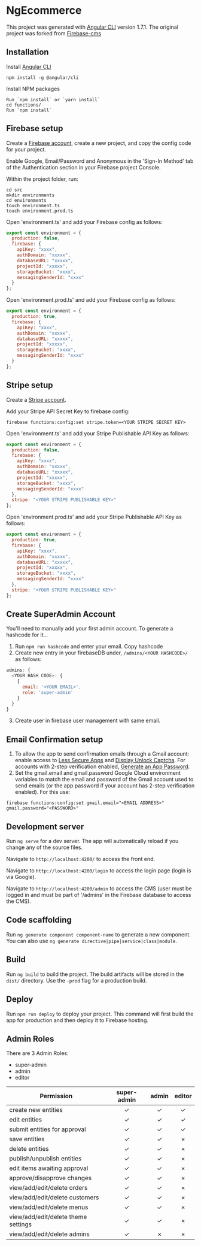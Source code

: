 # NgEcommerce

This project was generated with [Angular CLI](https://github.com/angular/angular-cli) version 1.7.1. The original project was forked from [Firebase-cms](https://github.com/alexabbott/firebase-cms)

## Installation

Install [Angular CLI](https://cli.angular.io/)
```
npm install -g @angular/cli
```

Install NPM packages

```
Run `npm install` or `yarn install`
cd functions/
Run `npm install`
```

## Firebase setup

Create a [Firebase account](https://firebase.google.com/), create a new project, and copy the config code for your project.

Enable Google, Email/Password and Anonymous in the 'Sign-In Method' tab of the Authentication section in your Firebase project Console.

Within the project folder, run:

```
cd src
mkdir environments
cd environments
touch environment.ts
touch environment.prod.ts
```

Open 'environment.ts' and add your Firebase config as follows:

```javascript
export const environment = {
  production: false,
  firebase: {
    apiKey: "xxxx",
    authDomain: "xxxxx",
    databaseURL: "xxxxx",
    projectId: "xxxxx",
    storageBucket: "xxxx",
    messagingSenderId: "xxxx"
  }
};
```

Open 'environment.prod.ts' and add your Firebase config as follows:

```javascript
export const environment = {
  production: true,
  firebase: {
    apiKey: "xxxx",
    authDomain: "xxxxx",
    databaseURL: "xxxxx",
    projectId: "xxxxx",
    storageBucket: "xxxx",
    messagingSenderId: "xxxx"
  }
};
```

## Stripe setup

Create a [Stripe account](https://stripe.com/).

Add your Stripe API Secret Key to firebase config:
```
firebase functions:config:set stripe.token=<YOUR STRIPE SECRET KEY>
```

Open 'environment.ts' and add your Stripe Publishable API Key as follows:

```javascript
export const environment = {
  production: false,
  firebase: {
    apiKey: "xxxx",
    authDomain: "xxxxx",
    databaseURL: "xxxxx",
    projectId: "xxxxx",
    storageBucket: "xxxx",
    messagingSenderId: "xxxx"
  },
  stripe: "<YOUR STRIPE PUBLISHABLE KEY>"
};
```

Open 'environment.prod.ts' and add your Stripe Publishable API Key as follows:

```javascript
export const environment = {
  production: true,
  firebase: {
    apiKey: "xxxx",
    authDomain: "xxxxx",
    databaseURL: "xxxxx",
    projectId: "xxxxx",
    storageBucket: "xxxx",
    messagingSenderId: "xxxx"
  },
  stripe: "<YOUR STRIPE PUBLISHABLE KEY>"
};
```

## Create SuperAdmin Account

You'll need to manually add your first admin account. To generate a hashcode for it...

1) Run `npm run hashcode` and enter your email. Copy hashcode
2) Create new entry in your firebaseDB under, `/admins/<YOUR HASHCODE>/` as follows:

```javascript
admins: {
  <YOUR HASH CODE>: {
    {
      email: '<YOUR EMAIL>',
      role: 'super-admin'
    }
  }
}
```

3) Create user in firebase user management with same email.

## Email Confirmation setup

1. To allow the app to send confirmation emails through a Gmail account: enable access to [Less Secure Apps](https://www.google.com/settings/security/lesssecureapps) and [Display Unlock Captcha](https://accounts.google.com/DisplayUnlockCaptcha). For accounts with 2-step verification enabled, [Generate an App Password](https://support.google.com/accounts/answer/185833).
2. Set the gmail.email and gmail.password Google Cloud environment variables to match the email and password of the Gmail account used to send emails (or the app password if your account has 2-step verification enabled). For this use:
```
firebase functions:config:set gmail.email="<EMAIL ADDRESS>" gmail.password="<PASSWORD>"
```

## Development server

Run `ng serve` for a dev server. The app will automatically reload if you change any of the source files.

Navigate to `http://localhost:4200/` to access the front end.

Navigate to `http://localhost:4200/login` to access the login page (login is via Google).

Navigate to `http://localhost:4200/admin` to access the CMS (user must be logged in and must be part of '/admins' in the Firebase database to access the CMS).

## Code scaffolding

Run `ng generate component component-name` to generate a new component. You can also use `ng generate directive|pipe|service|class|module`.

## Build

Run `ng build` to build the project. The build artifacts will be stored in the `dist/` directory. Use the `-prod` flag for a production build.

## Deploy

Run `npm run deploy` to deploy your project. This command will first build the app for production and then deploy it to Firebase hosting.

## Admin Roles

There are 3 Admin Roles:
* super-admin
* admin
* editor

| Permission                          | super-admin | admin       | editor      |
| ------------------------------------|:-----------:|:-----------:|:-----------:|
| create new entities                 | ✓           | ✓           | ✓           |
| edit entities                       | ✓           | ✓           | ✓           |
| submit entities for approval        | ✓           | ✓           | ✓           |
| save entities                       | ✓           | ✓           | ×           |
| delete entities                     | ✓           | ✓           | ×           |
| publish/unpublish entities          | ✓           | ✓           | ×           |
| edit items awaiting approval        | ✓           | ✓           | ×           |
| approve/disapprove changes          | ✓           | ✓           | ×           |
| view/add/edit/delete orders         | ✓           | ✓           | ×           |
| view/add/edit/delete customers      | ✓           | ✓           | ×           |
| view/add/edit/delete menus          | ✓           | ✓           | ×           |
| view/add/edit/delete theme settings | ✓           | ✓           | ×           |
| view/add/edit/delete admins         | ✓           | ×           | ×           |